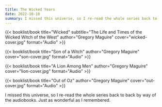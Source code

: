 ```yaml
---
title: The Wicked Years
date: 2022-10-10
summary: I missed this universe, so I re-read the whole series back to back by way of the audiobooks…
---
```


{{< booklist/book
title="Wicked"
subtitle="The Life and Times of the Wicked Witch of the West"
author="Gregory Maguire"
cover="wicked-cover.jpg"
format="Audio" >}}

{{< booklist/book
title="Son of a Witch"
author="Gregory Maguire"
cover="son-cover.jpg"
format="Audio" >}}

{{< booklist/book
title="A Lion Among Men"
author="Gregory Maguire"
cover="lion-cover.jpg"
format="Audio" >}}

{{< booklist/book
title="Out of Oz"
author="Gregory Maguire"
cover="out-cover.jpg"
format="Audio" >}}

I missed this universe, so I re-read the whole series back to back by way of the audiobooks. Just as wonderful as I remembered.